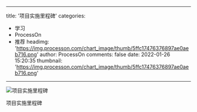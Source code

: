 
---
title: '项目实施里程碑'
categories: 
 - 学习
 - ProcessOn
 - 推荐
headimg: 'https://img.processon.com/chart_image/thumb/5ffc17476376897ae0aeb716.png'
author: ProcessOn
comments: false
date: 2022-01-26 15:20:35
thumbnail: 'https://img.processon.com/chart_image/thumb/5ffc17476376897ae0aeb716.png'
---

<div>   
<img class="thumb" alt="项目实施里程碑" src="https://img.processon.com/chart_image/thumb/5ffc17476376897ae0aeb716.png" referrerpolicy="no-referrer">
<p>项目实施里程碑</p>  
</div>
            